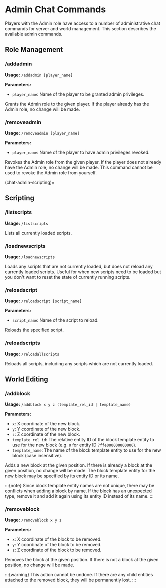 # Admin Chat Commands

Players with the Admin role have access to a number of administrative chat commands
for server and world management. This section describes the available admin
commands.

## Role Management

### /addadmin

**Usage:** `/addadmin [player_name]`

**Parameters:**
* `player_name`: Name of the player to be granted admin privileges.

Grants the Admin role to the given player. If the player already has the Admin role,
no change will be made.

### /removeadmin

**Usage:** `/removeadmin [player_name]`

**Parameters:**
* `player_name`: Name of the player to have admin privileges revoked.

Revokes the Admin role from the given player. If the player does not already have the
Admin role, no change will be made. This command cannot be used to revoke the Admin
role from yourself.

(chat-admin-scripting)=
## Scripting

### /listscripts

**Usage:** `/listscripts`

Lists all currently loaded scripts.

### /loadnewscripts

**Usage:** `/loadnewscripts`

Loads any scripts that are not currently loaded, but does not reload any currently
loaded scripts. Useful for when new scripts need to be loaded but you don't want to
reset the state of currently running scripts.

### /reloadscript

**Usage:** `/reloadscript [script_name]`

**Parameters:**
* `script_name`: Name of the script to reload.

Reloads the specified script.

### /reloadscripts

**Usage:** `/reloadallscripts`

Reloads all scripts, including any scripts which are not currently loaded.

## World Editing

### /addblock

**Usage:** `/addblock x y z (template_rel_id | template_name)`

**Parameters:**
* `x`: X coordinate of the new block.
* `y`: Y coordinate of the new block.
* `z`: Z coordinate of the new block.
* `template_rel_id`: The relative entity ID of the block template entity to use for
  the new block (e.g. `0` for entity ID `7ffe000000000000`).
* `template_name`: The name of the block template entity to use for the new block
  (case insensitive).

Adds a new block at the given position. If there is already a block at the given
position, no change will be made. The block template entity for the new block may
be specified by its entity ID or its name.

:::{note}
Since block template entity names are not unique, there may be conflicts when
adding a block by name. If the block has an unexpected type, remove it and add it
again using its entity ID instead of its name.
:::

### /removeblock

**Usage:** `/removeblock x y z`


**Parameters:**
* `x`: X coordinate of the block to be removed.
* `y`: Y coordinate of the block to be removed.
* `z`: Z coordinate of the block to be removed.

Removes the block at the given position. If there is not a block at the given
position, no change will be made.

:::{warning}
This action cannot be undone. If there are any child entities attached to the
removed block, they will be permanently lost.
:::
